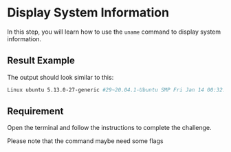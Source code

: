 # Display System Information

In this step, you will learn how to use the `uname` command to display system information.

## Result Example

The output should look similar to this:

```bash
Linux ubuntu 5.13.0-27-generic #29~20.04.1-Ubuntu SMP Fri Jan 14 00:32:30 UTC 2023 x86_64 x86_64 x86_64 GNU/Linux
```

## Requirement

Open the terminal and follow the instructions to complete the challenge.

Please note that the command maybe need some flags
